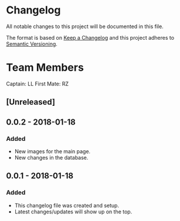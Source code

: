 # Changelog
All notable changes to this project will be documented in this file.

The format is based on [Keep a Changelog](http://keepachangelog.com/en/1.0.0/)
and this project adheres to [Semantic Versioning](http://semver.org/spec/v2.0.0.html).

# Team Members
Captain: LL
First Mate: RZ

## [Unreleased]

## 0.0.2 - 2018-01-18
### Added
- New images for the main page.
- New changes in the database.

## 0.0.1 - 2018-01-18
### Added
- This changelog file was created and setup.
- Latest changes/updates will show up on the top.

